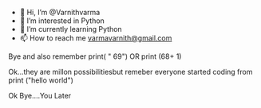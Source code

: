 - 👋 Hi, I’m @Varnithvarma
- 👀 I’m interested in Python
- 🌱 I’m currently learning Python
- 📫 How to reach me varmavarnith@gmail.com

Bye 
and also remember
print( " 69") OR print (68+ 1)


Ok...they are millon possibilitiesbut remeber everyone started coding from 
print ("hello world")

Ok Bye....You Later
